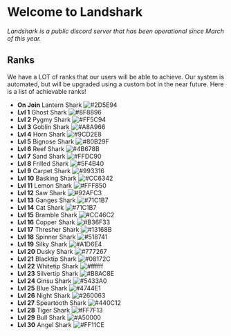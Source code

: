 # Welcome to Landshark
*Landshark is a public discord server that has been operational since March of this year.*

## Ranks
We have a LOT of ranks that our users will be able to achieve. Our system is automated, but will be upgraded using a custom bot in the near future. Here is a list of achievable ranks!

- **On Join** Lantern Shark ![#2D5E94](https://placehold.it/15/2D5E94/000000?text=+) 
- **Lvl 1** Ghost Shark ![#8F8896](https://placehold.it/15/8F8896/000000?text=+) 
- **Lvl 2** Pygmy Shark ![#FF5C94](https://placehold.it/15/FF5C94/000000?text=+) 
- **Lvl 3** Goblin Shark ![#A8A966](https://placehold.it/15/A8A966/000000?text=+) 
- **Lvl 4** Horn Shark ![#9CD2E8](https://placehold.it/15/9CD2E8/000000?text=+) 
- **Lvl 5** Bignose Shark ![#80B29F](https://placehold.it/15/80B29F/000000?text=+) 
- **Lvl 6** Reef Shark ![#4B678B](https://placehold.it/15/4B678B/000000?text=+) 
- **Lvl 7** Sand Shark ![#FFDC90](https://placehold.it/15/FFDC90/000000?text=+) 
- **Lvl 8** Frilled Shark ![#5F4B40](https://placehold.it/15/5F4B40/000000?text=+) 
- **Lvl 9** Carpet Shark ![#993316](https://placehold.it/15/993316/000000?text=+)
- **Lvl 10** Basking Shark ![#CC6342](https://placehold.it/15/CC6342/000000?text=+) 
- **Lvl 11** Lemon Shark ![#FFF850](https://placehold.it/15/FFF850/000000?text=+) 
- **Lvl 12** Saw Shark ![#92AFC3](https://placehold.it/15/92AFC3/000000?text=+) 
- **Lvl 13** Ganges Shark ![#71C1B7](https://placehold.it/15/71C1B7/000000?text=+) 
- **Lvl 14** Cat Shark ![#71C1B7](https://placehold.it/15/71C1B7/000000?text=+) 
- **Lvl 15** Bramble Shark ![#CC46C2](https://placehold.it/15/CC46C2/000000?text=+) 
- **Lvl 16** Copper Shark ![#B36F33](https://placehold.it/15/B36F33/000000?text=+) 
- **Lvl 17** Thresher Shark ![#13168B](https://placehold.it/15/13168B/000000?text=+) 
- **Lvl 18** Spinner Shark ![#518741](https://placehold.it/15/518741/000000?text=+) 
- **Lvl 19** Silky Shark ![#A1D6E4](https://placehold.it/15/A1D6E4/000000?text=+) 
- **Lvl 20** Dusky Shark ![#777267](https://placehold.it/15/777267/000000?text=+) 
- **Lvl 21** Blacktip Shark ![#08172C](https://placehold.it/15/08172C/000000?text=+) 
- **Lvl 22** Whitetip Shark ![#ffffff](https://placehold.it/15/ffffff/000000?text=+) 
- **Lvl 23** Silvertip Shark ![#B8AC8E](https://placehold.it/15/B8AC8E/000000?text=+) 
- **Lvl 24** Ginsu Shark ![#5433A0](https://placehold.it/15/5433A0/000000?text=+) 
- **Lvl 25** Blue Shark ![#4744E1](https://placehold.it/15/4744E1/000000?text=+) 
- **Lvl 26** Night Shark ![#260063](https://placehold.it/15/260063/000000?text=+) 
- **Lvl 27** Speartooth Shark ![#440C12](https://placehold.it/15/440C12/000000?text=+) 
- **Lvl 28** Tiger Shark ![#FF7F13](https://placehold.it/15/FF7F13/000000?text=+) 
- **Lvl 29** Bull Shark ![#A50000](https://placehold.it/15/A50000/000000?text=+) 
- **Lvl 30** Angel Shark ![#FF11CE](https://placehold.it/15/FF11CE/000000?text=+) 
